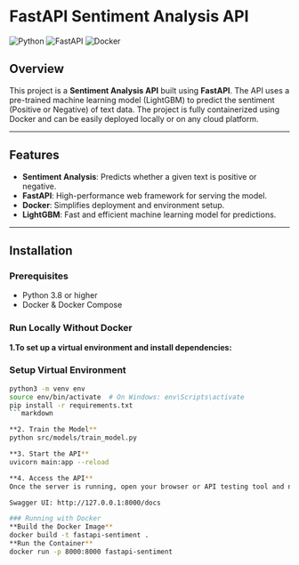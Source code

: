 # FastAPI Sentiment Analysis API

![Python](https://img.shields.io/badge/Python-3.8%2B-blue)
![FastAPI](https://img.shields.io/badge/FastAPI-0.95-green)
![Docker](https://img.shields.io/badge/Docker-Supported-blue)

## Overview
This project is a **Sentiment Analysis API** built using **FastAPI**. The API uses a pre-trained machine learning model (LightGBM) to predict the sentiment (Positive or Negative) of text data. The project is fully containerized using Docker and can be easily deployed locally or on any cloud platform.

---

## Features
- **Sentiment Analysis**: Predicts whether a given text is positive or negative.
- **FastAPI**: High-performance web framework for serving the model.
- **Docker**: Simplifies deployment and environment setup.
- **LightGBM**: Fast and efficient machine learning model for predictions.

---

## Installation

### Prerequisites
- Python 3.8 or higher
- Docker & Docker Compose



### Run Locally Without Docker
**1.To set up a virtual environment and install dependencies:**
### Setup Virtual Environment 
```bash
python3 -m venv env
source env/bin/activate  # On Windows: env\Scripts\activate
pip install -r requirements.txt
```markdown

**2. Train the Model**
python src/models/train_model.py

**3. Start the API**
uvicorn main:app --reload

**4. Access the API**
Once the server is running, open your browser or API testing tool and navigate to:

Swagger UI: http://127.0.0.1:8000/docs

### Running with Docker
**Build the Docker Image**
docker build -t fastapi-sentiment .
**Run the Container**
docker run -p 8000:8000 fastapi-sentiment





